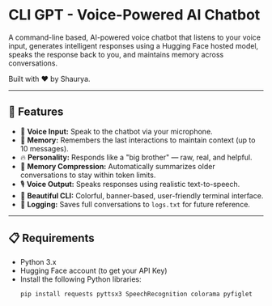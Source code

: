 # CLI GPT - Voice-Powered AI Chatbot

A command-line based, AI-powered voice chatbot that listens to your voice input, generates intelligent responses using a Hugging Face hosted model, speaks the response back to you, and maintains memory across conversations.

Built with ❤️ by Shaurya.

---

## 🚀 Features

- 🎤 **Voice Input:** Speak to the chatbot via your microphone.
- 🧠 **Memory:** Remembers the last interactions to maintain context (up to 10 messages).
- 🔥 **Personality:** Responds like a "big brother" — raw, real, and helpful.
- 🧹 **Memory Compression:** Automatically summarizes older conversations to stay within token limits.
- 🎙️ **Voice Output:** Speaks responses using realistic text-to-speech.
- 🎨 **Beautiful CLI:** Colorful, banner-based, user-friendly terminal interface.
- 📝 **Logging:** Saves full conversations to `logs.txt` for future reference.

---

## 📋 Requirements

- Python 3.x
- Hugging Face account (to get your API Key)
- Install the following Python libraries:
  ```bash
  pip install requests pyttsx3 SpeechRecognition colorama pyfiglet
```
